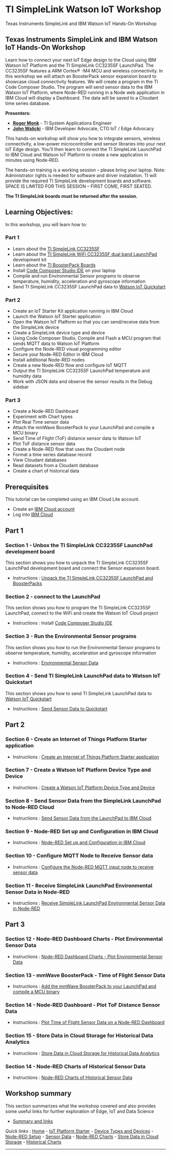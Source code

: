 # TI SimpleLink Watson IoT Workshop
Texas Instruments SimpleLink and IBM Watson IoT Hands-On Workshop

## Texas Instruments SimpleLink and IBM Watson IoT Hands-On Workshop

Learn how to connect your next IoT Edge design to the Cloud using IBM Watson IoT Platform and the TI SimpleLink CC3235SF LaunchPad.  The CC3235SF features a ARM Cortex® -M4 MCU and wireless connectivity. In this workshop we will attach an BoosterPack sensor expansion board to showcase cloud connectivity features.  We will create a program in the TI Code Composer Studio.  The program will send sensor data to the IBM Watson IoT Platform, where Node-RED running in a Node web application in IBM Cloud will display a Dashboard.  The data will be saved to a Cloudant time series database.

**Presenters:**
- [**Roger Monk**](https://github.com/rdmonk) - TI System Applications Engineer
- [**John Walicki**](https://github.com/johnwalicki) - IBM Developer Advocate, CTO IoT / Edge Advocacy

This hands-on workshop will show you how to integrate sensors, wireless connectivity, a low-power microcontroller and sensor libraries into your next IoT Edge design. You’ll then learn to connect the TI SimpleLink LaunchPad to IBM Cloud and Watson IoT Platform to create a new application in minutes using Node-RED.

The hands-on training is a working session – please bring your laptop. Note: Administrator rights is needed for software and driver installation. TI will provide the required TI SimpleLink development boards and software. SPACE IS LIMITED FOR THIS SESSION – FIRST COME, FIRST SEATED.

**The TI SimpleLink boards must be returned after the session.**

## Learning Objectives:
In this workshop, you will learn how to:

### Part 1

- Learn about the [TI SimpleLink CC3235SF](http://www.ti.com/product/CC3235SF)
- Learn about the [TI SimpleLink WiFi CC3235SF dual band LaunchPad](http://www.ti.com/tool/LAUNCHXL-CC3235SF) development kit
- Learn about the [TI BoosterPack Boards](http://www.ti.com/design-resources/embedded-development/hardware-kits-boards.html)
- Install [Code Composer Studio IDE](http://www.ti.com/design-resources/embedded-development/ccs-development-tools.html) on your laptop
- Compile and run Environmental Sensor programs to observe temperature, humidity, acceleration and gyroscope information
- Send TI SimpleLink CC3235SF LaunchPad data to [Watson IoT Quickstart](https://quickstart.internetofthings.ibmcloud.com/#/)

### Part 2

- Create an IoT Starter Kit application running in IBM Cloud
- Launch the Watson IoT Starter application
- Open the Watson IoT Platform so that you can send/receive data from the SimpleLink device
- Create a SimpleLink device type and device
- Using Code Composer Studio, Compile and Flash a MCU program that sends MQTT data to Watson IoT Platform
- Configure the Node-RED visual programming editor
- Secure your Node-RED Editor in IBM Cloud
- Install additional Node-RED nodes
- Create a new Node-RED flow and configure IoT MQTT
- Output the TI SimpleLink CC3235SF LaunchPad temperature and humidity data
- Work with JSON data and observe the sensor results in the Debug sidebar

### Part 3

- Create a Node-RED Dashboard
- Experiment with Chart types
- Plot Real Time sensor data
- Attach the mmWave BoosterPack to your LaunchPad and compile a MCU binary
- Send Time of Flight (ToF) distance sensor data to Watson IoT
- Plot ToF distance sensor data
- Create a Node-RED flow that uses the Cloudant node
- Format a time series database record
- View Cloudant databases
- Read datasets from a Cloudant database
- Create a chart of historical data

## Prerequisites
This tutorial can be completed using an IBM Cloud Lite account.

* Create an [IBM Cloud account](https://ibm.biz/BdzgST)
* Log into [IBM Cloud](https://cloud.ibm.com/login)

## Part 1

### Section 1 - Unbox the TI SimpleLink CC3235SF LaunchPad development board

This section shows you how to unpack the TI SimpleLink CC3235SF LaunchPad development board and connect the Sensor expansion board.

- Instructions : [Unpack the TI SimpleLink CC3235SF LaunchPad and BoosterPacks](part1/UNBOX.md)

### Section 2 -  connect to the LaunchPad

This section shows you how to program the TI SimpleLink CC3235SF LaunchPad, connect to the WiFi and create the Watson IoT Cloud project

- Instructions : Install [Code Composer Studio IDE](part1/CCSIDE.md)

### Section 3 - Run the Environmental Sensor programs

This section shows you how to run the Environmental Sensor programs to observe temperature, humidity, acceleration and gyroscope information

- Instructions : [Environmental Sensor Data](part1/SENSORDATA.md)

### Section 4 - Send TI SimpleLink LaunchPad data to Watson IoT Quickstart

This section shows you how to send TI SimpleLink LaunchPad data to [Watson IoT Quickstart](https://quickstart.internetofthings.ibmcloud.com/#/)

- Instructions : [Send Sensor Data to Quickstart](part1/QUICKSTART.md)

## Part 2

### Section 6 - Create an Internet of Things Platform Starter application

- Instructions : [Create an Internet of Things Platform Starter application](part2/CREATEIOTP.md)

### Section 7 - Create a Watson IoT Platform Device Type and Device

- Instructions : [Create a Watson IoT Platform Device Type and Device](part2/SIMPLELINKDEVICE.md)

### Section 8 - Send Sensor Data from the SimpleLink LaunchPad to Node-RED Cloud

- Instructions : [Send Sensor Data from the LaunchPad to IBM Cloud](part2/SENDCC3235.md)

### Section 9 - Node-RED Set up and Configuration in IBM Cloud

- Instructions : [Node-RED Set up and Configuration in IBM Cloud](part2/NODERED.md)

### Section 10 - Configure MQTT Node to Receive Sensor data

- Instructions : [Configure the Node-RED MQTT input node to receive sensor data](part2/MQTTCONFIG.md)

### Section 11 - Receive SimpleLink LaunchPad Environmental Sensor Data in Node-RED

- Instructions : [Receive SimpleLink LaunchPad Environmental Sensor Data in Node-RED](part2/SIMPLELINKIOTDATA.md)

## Part 3

### Section 12 - Node-RED Dashboard Charts - Plot Environmental Sensor Data

- Instructions : [Node-RED Dashboard Charts - Plot Environmental Sensor Data](part3/DASHBOARD.md)

### Section 13 - mmWave BoosterPack - Time of Flight Sensor Data

- Instructions : [Add the mmWave BoosterPack to your LaunchPad and compile a MCU binary](part3/MMWAVETOF.md)

### Section 14 - Node-RED Dashboard - Plot ToF Distance Sensor Data

- Instructions : [Plot Time of Flight Sensor Data on a Node-RED Dashboard](TOFDASH.md)

### Section 15 - Store Data in Cloud Storage for Historical Data Analytics

- Instructions : [Store Data in Cloud Storage for Historical Data Analytics](part3/CLOUDANT.md)

### Section 14 - Node-RED Charts of Historical Sensor Data

- Instructions : [Node-RED Charts of Historical Sensor Data](part3/HISTORY.md)

## Workshop summary

This section summarizes what the workshop covered and also provides some useful links for further exploration of Edge, IoT and Data Science

- [Summary and links](part3/SUMMARY.md)

*Quick links :*
[Home](README.md) - [IoT Platform Starter](part2/CREATEIOTP.md) - [Device Types and Devices](part2/SIMPLELINKDEVICE.md) - [Node-RED Setup](NODERED.md) - [Sensor Data](SIMPLELINKIOTDATA.md) - [Node-RED Charts](DASHBOARD.md) - [Store Data in Cloud Storage](CLOUDANT.md) - [Historical Charts](HISTORY.md)
***
